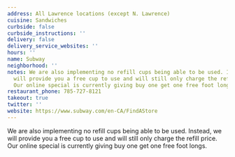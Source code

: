 ```yaml
---
address: All Lawrence locations (except N. Lawrence)
cuisine: Sandwiches
curbside: false
curbside_instructions: ''
delivery: false
delivery_service_websites: ''
hours: ''
name: Subway
neighborhood: ''
notes: We are also implementing no refill cups being able to be used. Instead, we
  will provide you a free cup to use and will still only charge the refill price.
  Our online special is currently giving buy one get one free foot longs.
restaurant_phone: 785-727-8121
takeout: true
twitter: ''
website: https://www.subway.com/en-CA/FindAStore
---
```


We are also implementing no refill cups being able to be used. Instead, we will provide you a free cup to use and will still only charge the refill price. Our online special is currently giving buy one get one free foot longs.